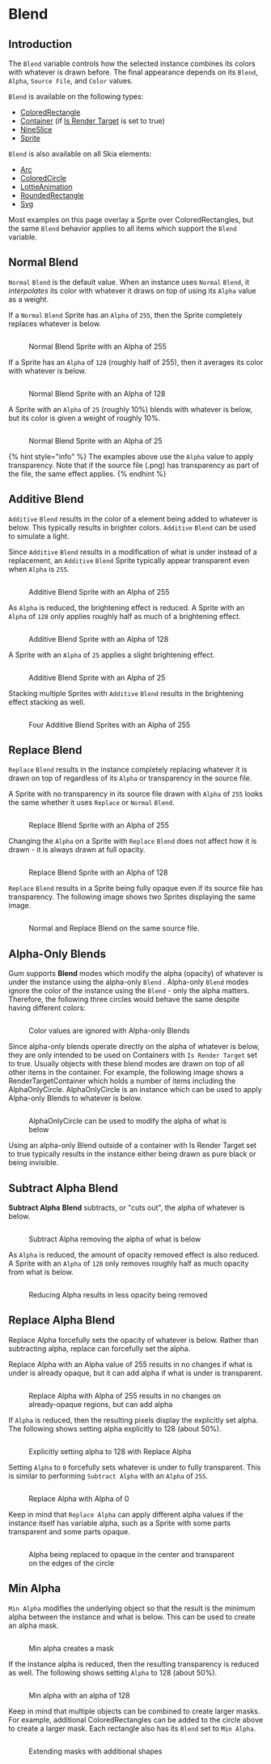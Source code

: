 # Blend

## Introduction

The `Blend` variable controls how the selected instance combines its colors with whatever is drawn before. The final appearance depends on its `Blend`, `Alpha`, `Source File`, and `Color` values.

`Blend` is available on the following types:

* [ColoredRectangle](../coloredrectangle.md)
* [Container](../container/) (if [Is Render Target](../container/is-render-target.md) is set to true)
* [NineSlice](../nineslice/)
* [Sprite](../sprite/)

`Blend` is also available on all Skia elements:

* [Arc](../skia-standard-elements/arc/)
* [ColoredCircle](../skia-standard-elements/coloredcircle.md)
* [LottieAnimation](../skia-standard-elements/lottieanimation.md)
* [RoundedRectangle](../skia-standard-elements/roundedrectangle/)
* [Svg](../skia-standard-elements/svg.md)

Most examples on this page overlay a Sprite over ColoredRectangles, but the same `Blend` behavior applies to all items which support the `Blend` variable.

## Normal Blend

`Normal` `Blend` is the default value. When an instance uses `Normal` `Blend`, it _interpolates_ its color with whatever it draws on top of using its `Alpha` value as a weight.

If a `Normal` `Blend` Sprite has an `Alpha` of `255`, then the Sprite completely replaces whatever is below.

<figure><img src="../../../.gitbook/assets/image (2) (1) (1) (1) (1) (1) (1) (1) (1).png" alt=""><figcaption><p>Normal Blend Sprite with an Alpha of 255</p></figcaption></figure>

If a Sprite has an `Alpha` of `128` (roughly half of 255), then it averages its color with whatever is below.

<figure><img src="../../../.gitbook/assets/image (1) (1) (1) (1) (1) (1) (1) (1) (1) (1) (1) (1) (1) (1) (1) (1) (1) (1) (1) (1) (1) (1).png" alt=""><figcaption><p>Normal Blend Sprite with an Alpha of 128</p></figcaption></figure>

A Sprite with an `Alpha` of `25` (roughly 10%) blends with whatever is below, but its color is given a weight of roughly 10%.

<figure><img src="../../../.gitbook/assets/image (2) (1) (1) (1) (1) (1) (1) (1) (1) (1).png" alt=""><figcaption><p>Normal Blend Sprite with an Alpha of 25</p></figcaption></figure>

{% hint style="info" %}
The examples above use the `Alpha` value to apply transparency. Note that if the source file (.png) has transparency as part of the file, the same effect applies.
{% endhint %}

## Additive Blend

`Additive` `Blend` results in the color of a element being added to whatever is below. This typically results in brighter colors. `Additive` `Blend` can be used to simulate a light.

Since `Additive` `Blend` results in a modification of what is under instead of a replacement, an `Additive` `Blend` Sprite typically appear transparent even when `Alpha` is `255`.

<figure><img src="../../../.gitbook/assets/image (3) (1).png" alt=""><figcaption><p>Additive Blend Sprite with an Alpha of 255</p></figcaption></figure>

As `Alpha` is reduced, the brightening effect is reduced. A Sprite with an `Alpha` of `128` only applies roughly half as much of a brightening effect.

<figure><img src="../../../.gitbook/assets/image (4) (1).png" alt=""><figcaption><p>Additive Blend Sprite with an Alpha of 128</p></figcaption></figure>

A Sprite with an `Alpha` of `25` applies a slight brightening effect.

<figure><img src="../../../.gitbook/assets/image (5).png" alt=""><figcaption><p>Additive Blend Sprite with an Alpha of 25</p></figcaption></figure>

Stacking multiple Sprites with `Additive` `Blend` results in the brightening effect stacking as well.

<figure><img src="../../../.gitbook/assets/image (6).png" alt=""><figcaption><p>Four Additive Blend Sprites with an Alpha of 255</p></figcaption></figure>

## Replace Blend

`Replace` `Blend` results in the instance completely replacing whatever it is drawn on top of regardless of its `Alpha` or transparency in the source file.

A Sprite with no transparency in its source file drawn with `Alpha` of `255` looks the same whether it uses `Replace` or `Normal` `Blend`.

<figure><img src="../../../.gitbook/assets/image (7).png" alt=""><figcaption><p>Replace Blend Sprite with an Alpha of 255</p></figcaption></figure>

Changing the `Alpha` on a Sprite with `Replace` `Blend` does not affect how it is drawn - it is always drawn at full opacity.

<figure><img src="../../../.gitbook/assets/image (8).png" alt=""><figcaption><p>Replace Blend Sprite with an Alpha of 128</p></figcaption></figure>

`Replace` `Blend` results in a Sprite being fully opaque even if its source file has transparency. The following image shows two Sprites displaying the same image.

<figure><img src="../../../.gitbook/assets/image (9).png" alt=""><figcaption><p>Normal and Replace Blend on the same source file.</p></figcaption></figure>

## Alpha-Only Blends

Gum supports **Blend** modes which modify the alpha (opacity) of whatever is under the instance using the alpha-only `Blend` . Alpha-only `Blend` modes ignore the color of the instance using the `Blend` - only the alpha matters. Therefore, the following three circles would behave the same despite having different colors:

<figure><img src="../../../.gitbook/assets/09_06 55 32.png" alt=""><figcaption><p>Color values are ignored with Alpha-only Blends</p></figcaption></figure>

Since alpha-only blends operate directly on the alpha of whatever is below, they are only intended to be used on Containers with `Is Render Target` set to true. Usually objects with these blend modes are drawn on top of all other items in the container. For example, the following image shows a RenderTargetContainer which holds a number of items including the AlphaOnlyCircle. AlphaOnlyCircle is an instance which can be used to apply Alpha-only Blends to whatever is below.

<figure><img src="../../../.gitbook/assets/09_07 13 33.png" alt=""><figcaption><p>AlphaOnlyCircle can be used to modify the alpha of what is below</p></figcaption></figure>

Using an alpha-only Blend outside of a container with Is Render Target set to true typically results in the instance either being drawn as pure black or being invisible.

## Subtract Alpha Blend

**Subtract Alpha** **Blend** subtracts, or "cuts out", the alpha of whatever is below.

<figure><img src="../../../.gitbook/assets/09_07 17 14.gif" alt=""><figcaption><p>Subtract Alpha removing the alpha of what is below</p></figcaption></figure>

As `Alpha` is reduced, the amount of opacity removed effect is also reduced. A Sprite with an `Alpha` of `128` only removes roughly half as much opacity from what is below.

<figure><img src="../../../.gitbook/assets/09_07 28 50.gif" alt=""><figcaption><p>Reducing Alpha results in less opacity being removed</p></figcaption></figure>

## Replace Alpha Blend

Replace Alpha forcefully sets the opacity of whatever is below. Rather than subtracting alpha, replace can forcefully set the alpha.

Replace Alpha with an Alpha value of 255 results in no changes if what is under is already opaque, but it can add alpha if what is under is transparent.

<figure><img src="../../../.gitbook/assets/09_08 05 33.gif" alt=""><figcaption><p>Replace Alpha with Alpha of 255 results in no changes on already-opaque regions, but can add alpha</p></figcaption></figure>

If `Alpha` is reduced, then the resulting pixels display the explicitly set alpha. The following shows setting alpha explicitly to 128 (about 50%).

<figure><img src="../../../.gitbook/assets/09_08 07 02.gif" alt=""><figcaption><p>Explicitly setting alpha to 128 with Replace Alpha</p></figcaption></figure>

Setting `Alpha` to `0` forcefully sets whatever is under to fully transparent. This is similar to performing `Subtract Alpha` with an `Alpha` of `255`.

<figure><img src="../../../.gitbook/assets/09_08 09 37.gif" alt=""><figcaption><p>Replace Alpha with Alpha of 0</p></figcaption></figure>

Keep in mind that `Replace Alpha` can apply different alpha values if the instance itself has variable alpha, such as a Sprite with some parts transparent and some parts opaque.

<figure><img src="../../../.gitbook/assets/09_08 11 21.gif" alt=""><figcaption><p>Alpha being replaced to opaque in the center and transparent on the edges of the circle</p></figcaption></figure>

## Min Alpha

`Min Alpha` modifies the underlying object so that the result is the minimum alpha between the instance and what is below. This can be used to create an alpha mask.

<figure><img src="../../../.gitbook/assets/09_08 16 44.gif" alt=""><figcaption><p>Min alpha creates a mask</p></figcaption></figure>

If the instance alpha is reduced, then the resulting transparency is reduced as well. The following shows setting `Alpha` to 128 (about 50%).

<figure><img src="../../../.gitbook/assets/09_08 18 17.gif" alt=""><figcaption><p>Min alpha with an alpha of 128</p></figcaption></figure>

Keep in mind that multiple objects can be combined to create larger masks. For example, additional ColoredRectangles can be added to the circle above to create a larger mask. Each rectangle also has its `Blend` set to `Min Alpha`.

<figure><img src="../../../.gitbook/assets/09_08 22 06.gif" alt=""><figcaption><p>Extending masks with additional shapes</p></figcaption></figure>
